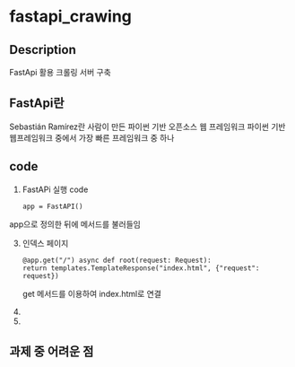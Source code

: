 # fastapi_crawing


## Description
FastApi 활용 크롤링 서버 구축
 
## FastApi란
Sebastián Ramírez란 사람이 만든 파이썬 기반 오픈소스 웹 프레임워크
파이썬 기반 웹프레임워크 중에서 가장 빠른 프레임워크 중 하나

## code
1. FastAPi 실행 code

       app = FastAPI()
    
app으로 정의한 뒤에 메서드를 불러들임

3. 인덱스 페이지

       @app.get("/") async def root(request: Request):
       return templates.TemplateResponse("index.html", {"request": request})
     
     get 메서드를 이용하여 index.html로 연결
5. 



2. 


## 과제 중 어려운 점
